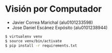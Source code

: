 # Visión por Computador

* Javier Correa Marichal (alu0101233598)
* Jose Daniel Escánez Expósito (alu0101238944)

```bash
$ virtualenv venv
$ source venv/bin/activate
$ pip install -r requirements.txt
```
